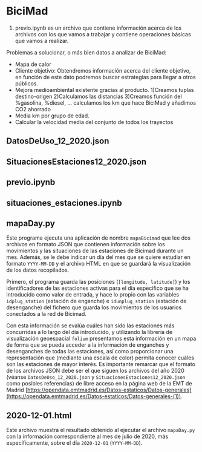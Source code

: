 # BiciMad
1) previo.ipynb es un archivo que contiene informacíón acerca de los archivos con los que
vamos a trabajar y contiene operaciones básicas que vamos a realizar.

Problemas a solucionar, o más bien datos a analizar de BiciMad:
* Mapa de calor 
* Cliente objetivo:
	Obtendremos información acerca del cliente objetivo, en función de este dato
	podremos buscar estrategias para llegar a otros públicos.
* Mejora medioambiental existente gracias al producto.
	1)Creamos tuplas destino-origen
	2)Calculamos las distancias
	3)Creamos función del %gasolina, %diesel, ...
	calculamos los km que hace BiciMad y añadimos CO2 ahorrado
* Media km por grupo de edad.
* Calcular la velocidad media del conjunto de todos los trayectos


## DatosDeUso_12_2020.json

## SituacionesEstaciones12_2020.json

## previo.ipynb

## situaciones_estaciones.ipynb

## mapaDay.py

Este programa ejecuta una aplicación de nombre `mapaBicimad` que lee dos archivos en formato JSON que contienen información sobre los movimientos y las situaciones de las estaciones de Bicimad durante un mes. Además, se le debe indicar un día del mes que se quiere estudiar en formato `YYYY-MM-DD` y el archivo HTML en que se guardará la visualización de los datos recopilados. 

Primero, el programa guarda las posiciones (`[longitude, latitude]`) y los identificadores de las estaciones activas para el día específico que se ha introducido como valor de entrada, y hace lo propio con las variables `idplug_station` (estación de enganche) e `idunplug_station` (estación de desenganche) del fichero que guarda los movimientos de los usuarios conectados a la red de Bicimad.

Con esta información se evalúa cuáles han sido las estaciones más concurridas a lo largo del día introducido, y utilizando la librería de visualización geoespacial `folium` presentamos esta información en un mapa de forma que se pueda acceder a la información de enganches y desenganches de todas las estaciones, así como proporcionar una representación que (mediante una escala de color) permita conocer cuáles son las estaciones de mayor interés. Es importante remarcar que el formato de los archivos JSON debe ser el que siguen los archivos del año 2020 (véanse `DatosDeUso_12_2020.json` y `SituacionesEstaciones12_2020.json` como posibles referencias) de libre acceso en la página web de la EMT de Madrid [https://opendata.emtmadrid.es/Datos-estaticos/Datos-generales](https://opendata.emtmadrid.es/Datos-estaticos/Datos-generales-(1)).

## 2020-12-01.html

Este archivo muestra el resultado obtenido al ejecutar el archivo `mapaDay.py` con la información correspondiente al mes de julio de 2020, más específicamente, sobre el día `2020-12-01` (`YYYY-MM-DD`).

